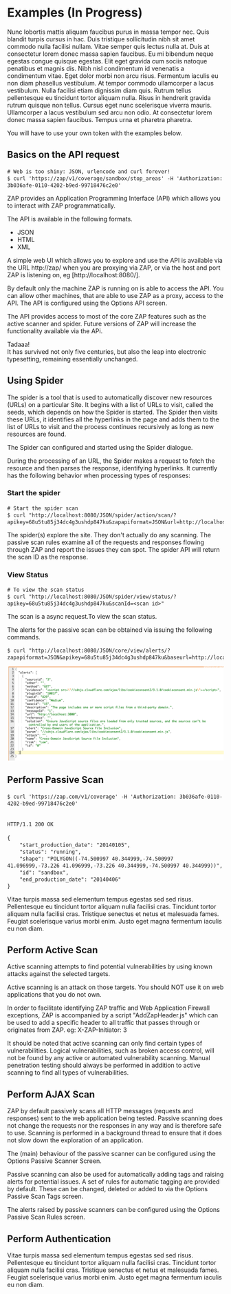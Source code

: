 <a name="some_examples"></a>Examples (In Progress)
=========================================

Nunc lobortis mattis aliquam faucibus purus in massa tempor nec. Quis blandit turpis cursus in hac. Duis tristique 
sollicitudin nibh sit amet commodo nulla facilisi nullam. Vitae semper quis lectus nulla at. Duis at consectetur lorem donec 
massa sapien faucibus. Eu mi bibendum neque egestas congue quisque egestas. Elit eget gravida cum sociis natoque penatibus et 
magnis dis. Nibh nisl condimentum id venenatis a condimentum vitae. Eget dolor morbi non arcu risus. Fermentum iaculis eu non 
diam phasellus vestibulum. At tempor commodo ullamcorper a lacus vestibulum. Nulla facilisi etiam dignissim diam quis. Rutrum 
tellus pellentesque eu tincidunt tortor aliquam nulla. Risus in hendrerit gravida rutrum quisque non tellus. Cursus eget nunc 
scelerisque viverra mauris. Ullamcorper a lacus vestibulum sed arcu non odio. At consectetur lorem donec massa sapien faucibus. 
Tempus urna et pharetra pharetra.

<aside class="notice">
You will have to use your own token with the examples below.
</aside>


Basics on the API request
-------------------------
``` shell
# Web is too shiny: JSON, urlencode and curl forever!
$ curl 'https://zap/v1/coverage/sandbox/stop_areas' -H 'Authorization: 3b036afe-0110-4202-b9ed-99718476c2e0'
```

ZAP provides an Application Programming Interface (API) which allows you to interact with ZAP programmatically.

The API is available in the following formats.

- JSON 
- HTML
- XML

A simple web UI which allows you to explore and use the API is available via the URL http://zap/ when you are proxying via ZAP, 
or via the host and port ZAP is listening on, eg [http://localhost:8080/].

By default only the machine ZAP is running on is able to access the API. You can allow other machines, that are able to use ZAP as a proxy, 
access to the API. The API is configured using the Options API screen.

The API provides access to most of the core ZAP features such as the active scanner and spider. Future versions of ZAP will increase the functionality available via the APi.

<aside class="success">
    Tadaaa!
    </br>
     It has survived not only five centuries, but also the leap into electronic typesetting, remaining essentially unchanged.
    </br>
</aside>

Using Spider
-------------------

The spider is a tool that is used to automatically discover new resources (URLs) on a particular Site. It begins with a list of URLs to visit, called the seeds, which depends on how the Spider is started. The Spider then visits these URLs, it identifies all the hyperlinks in the page and adds them to the list of URLs to visit and the process continues recursively as long as new resources are found.

The Spider can configured and started using the Spider dialogue.

During the processing of an URL, the Spider makes a request to fetch the resource and then parses the response, identifying hyperlinks. It currently has the following behavior when processing types of responses:

### Start the spider

``` shell
# Start the spider scan 
$ curl "http://localhost:8080/JSON/spider/action/scan/?apikey=68u5tu85j34dc4g3ushdp847ku&zapapiformat=JSON&url=http://localhost:3000=&contextName="
```

The spider(s) explore the site. They don't actually do any scanning.
The passive scan rules examine all of the requests and responses flowing through ZAP and report the issues they can spot.
The spider API will return the scan ID as the response. 


### View Status

``` shell
# To view the scan status
$ curl "http://localhost:8080/JSON/spider/view/status/?apikey=68u5tu85j34dc4g3ushdp847ku&scanId=<scan id>"
```

The scan is a async request.To view the scan status. 

The alerts for the passive scan can be obtained via issuing the following commands.

``` shell
$ curl "http://localhost:8080/JSON/core/view/alerts/?zapapiformat=JSON&apikey=68u5tu85j34dc4g3ushdp847ku&baseurl=http://localhost:3000&start=&count="
```

![alerts](../images/alert1.png)


Perform Passive Scan
-------------------
``` shell
$ curl 'https://zap.com/v1/coverage' -H 'Authorization: 3b036afe-0110-4202-b9ed-99718476c2e0'


HTTP/1.1 200 OK

{
    "start_production_date": "20140105",
    "status": "running",
    "shape": "POLYGON((-74.500997 40.344999,-74.500997 41.096999,-73.226 41.096999,-73.226 40.344999,-74.500997 40.344999))",
    "id": "sandbox",
    "end_production_date": "20140406"
}
```

Vitae turpis massa sed elementum tempus egestas sed sed risus. Pellentesque eu tincidunt tortor aliquam nulla facilisi cras. 
Tincidunt tortor aliquam nulla facilisi cras. Tristique senectus et netus et malesuada fames. Feugiat scelerisque varius morbi enim. 
Justo eget magna fermentum iaculis eu non diam. 


Perform Active Scan
-------------------

Active scanning attempts to find potential vulnerabilities by using known attacks against the selected targets.

Active scanning is an attack on those targets. You should NOT use it on web applications that you do not own.

In order to facilitate identifying ZAP traffic and Web Application Firewall exceptions, ZAP is accompanied by a script "AddZapHeader.js" which can be used to add a specific header to all traffic that passes through or originates from ZAP. eg: X-ZAP-Initiator: 3

It should be noted that active scanning can only find certain types of vulnerabilities. Logical vulnerabilities, such as broken access control, will not be found by any active or automated vulnerability scanning. Manual penetration testing should always be performed in addition to active scanning to find all types of vulnerabilities.

Perform AJAX Scan
-------------------

ZAP by default passively scans all HTTP messages (requests and responses) sent to the web application being tested. Passive scanning does not change the requests nor the responses in any way and is therefore safe to use. Scanning is performed in a background thread to ensure that it does not slow down the exploration of an application.

The (main) behaviour of the passive scanner can be configured using the Options Passive Scanner Screen.

Passive scanning can also be used for automatically adding tags and raising alerts for potential issues. A set of rules for automatic tagging are provided by default. These can be changed, deleted or added to via the Options Passive Scan Tags screen.

The alerts raised by passive scanners can be configured using the Options Passive Scan Rules screen.


Perform Authentication
-------------------

Vitae turpis massa sed elementum tempus egestas sed sed risus. Pellentesque eu tincidunt tortor aliquam nulla facilisi cras. 
Tincidunt tortor aliquam nulla facilisi cras. Tristique senectus et netus et malesuada fames. Feugiat scelerisque varius morbi enim. 
Justo eget magna fermentum iaculis eu non diam. 

